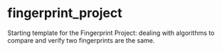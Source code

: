 # fingerprint_project
Starting template for the Fingerprint Project: dealing with algorithms to compare and verify two fingerprints are the same.
